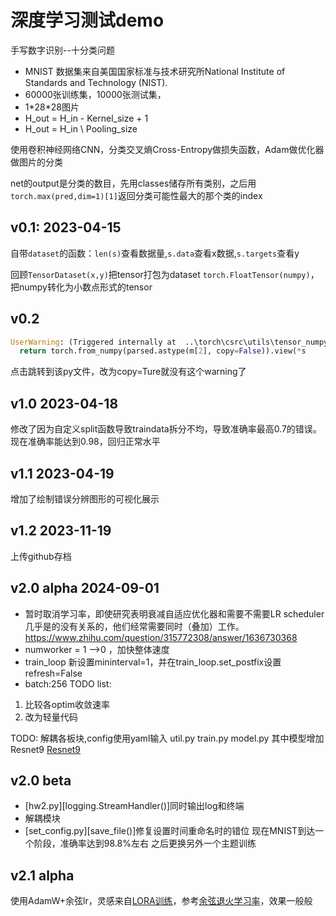 # 深度学习测试demo

手写数字识别--十分类问题

- MNIST 数据集来自美国国家标准与技术研究所National Institute of Standards and Technology (NIST).
- 60000张训练集，10000张测试集，
- 1\*28\*28图片
- H_out = H_in - Kernel_size + 1
- H_out = H_in \ Pooling_size

使用卷积神经网络CNN，分类交叉熵Cross-Entropy做损失函数，Adam做优化器做图片的分类

net的output是分类的数目，先用classes储存所有类别，之后用`torch.max(pred,dim=1)[1]`返回分类可能性最大的那个类的index

## v0.1: 2023-04-15
自带`dataset`的函数：`len(s)`查看数据量,`s.data`查看x数据,`s.targets`查看y

回顾`TensorDataset(x,y)`把tensor打包为dataset
`torch.FloatTensor(numpy)`，把numpy转化为小数点形式的tensor

## v0.2
```python
UserWarning: (Triggered internally at  ..\torch\csrc\utils\tensor_numpy.cpp:180.)
  return torch.from_numpy(parsed.astype(m[2], copy=False)).view(*s
```
点击跳转到该py文件，改为copy=Ture就没有这个warning了

## v1.0 2023-04-18
修改了因为自定义split函数导致traindata拆分不均，导致准确率最高0.7的错误。现在准确率能达到0.98，回归正常水平

## v1.1 2023-04-19
增加了绘制错误分辨图形的可视化展示

## v1.2 2023-11-19
上传github存档

## v2.0 alpha 2024-09-01

- 暂时取消学习率，即使研究表明衰减自适应优化器和需要不需要LR scheduler几乎是的没有关系的，他们经常需要同时（叠加）工作。https://www.zhihu.com/question/315772308/answer/1636730368
- numworker = 1 -->0 ，加快整体速度
- train_loop 新设置mininterval=1，并在train_loop.set_postfix设置refresh=False
- batch:256
TODO list:
1. 比较各optim收敛速率
2. 改为轻量代码

TODO: 解耦各板块,config使用yaml输入
util.py
train.py
model.py
其中模型增加Resnet9
[Resnet9](https://github.com/VanekPetr/ResNet-9/blob/main/model.py)

## v2.0 beta
- [hw2.py][logging.StreamHandler()]同时输出log和终端
- 解耦模块
- [set_config.py][save_file()]修复设置时间重命名时的错位
现在MNIST到达一个阶段，准确率达到98.8%左右
之后更换另外一个主题训练

## v2.1 alpha
使用AdamW+余弦lr，灵感来自[LORA训练](https://zhuanlan.zhihu.com/p/618758020)，参考[余弦退火学习率](https://zhuanlan.zhihu.com/p/261134624)，效果一般般